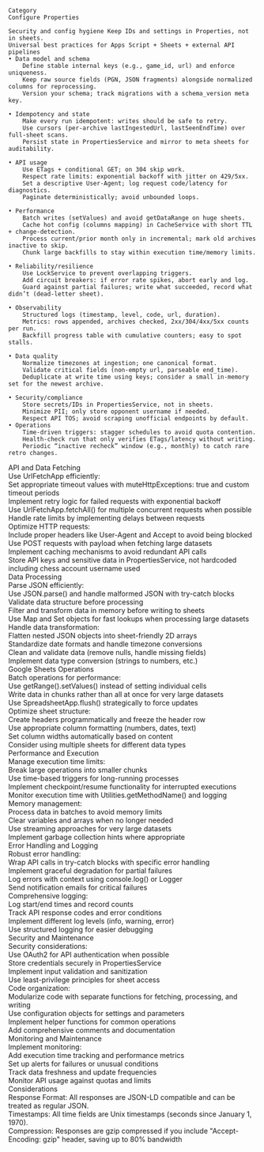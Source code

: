 	Category																									
	Configure Properties																									
																										
	Security and config hygiene	Keep IDs and settings in Properties, not in sheets.																								
	Universal best practices for Apps Script + Sheets + external API pipelines																									
	• Data model and schema																									
		Define stable internal keys (e.g., game_id, url) and enforce uniqueness.																								
		Keep raw source fields (PGN, JSON fragments) alongside normalized columns for reprocessing.																								
		Version your schema; track migrations with a schema_version meta key.																								
																										
	• Idempotency and state																									
		Make every run idempotent: writes should be safe to retry.																								
		Use cursors (per-archive lastIngestedUrl, lastSeenEndTime) over full-sheet scans.																								
		Persist state in PropertiesService and mirror to meta sheets for auditability.																								
																										
	• API usage																									
		Use ETags + conditional GET; on 304 skip work.																								
		Respect rate limits: exponential backoff with jitter on 429/5xx.																								
		Set a descriptive User-Agent; log request code/latency for diagnostics.																								
		Paginate deterministically; avoid unbounded loops.																								
																										
	• Performance																									
		Batch writes (setValues) and avoid getDataRange on huge sheets.																								
		Cache hot config (columns mapping) in CacheService with short TTL + change-detection.																								
		Process current/prior month only in incremental; mark old archives inactive to skip.																								
		Chunk large backfills to stay within execution time/memory limits.																								
																										
	• Reliability/resilience																									
		Use LockService to prevent overlapping triggers.																								
		Add circuit breakers: if error rate spikes, abort early and log.																								
		Guard against partial failures; write what succeeded, record what didn’t (dead-letter sheet).																								
																										
	• Observability																									
		Structured logs (timestamp, level, code, url, duration).																								
		Metrics: rows appended, archives checked, 2xx/304/4xx/5xx counts per run.																								
		Backfill progress table with cumulative counters; easy to spot stalls.																								
																										
	• Data quality																									
		Normalize timezones at ingestion; one canonical format.																								
		Validate critical fields (non-empty url, parseable end_time).																								
		Deduplicate at write time using keys; consider a small in-memory set for the newest archive.																								
																										
	• Security/compliance																									
		Store secrets/IDs in PropertiesService, not in sheets.																								
		Minimize PII; only store opponent username if needed.																								
		Respect API TOS; avoid scraping unofficial endpoints by default.																								
	• Operations																									
		Time-driven triggers: stagger schedules to avoid quota contention.																								
		Health-check run that only verifies ETags/latency without writing.																								
		Periodic “inactive recheck” window (e.g., monthly) to catch rare retro changes.																								
																										
																										
																										
																										
																										
																										
																										
																										
																										
																										
																										
																										
																										
																										
																										
																										
																										
API and Data Fetching																										
	Use UrlFetchApp efficiently:																									
		Set appropriate timeout values with muteHttpExceptions: true and custom timeout periods																								
		Implement retry logic for failed requests with exponential backoff																								
		Use UrlFetchApp.fetchAll() for multiple concurrent requests when possible																								
		Handle rate limits by implementing delays between requests																								
	Optimize HTTP requests:																									
		Include proper headers like User-Agent and Accept to avoid being blocked																								
		Use POST requests with payload when fetching large datasets																								
		Implement caching mechanisms to avoid redundant API calls																								
		Store API keys and sensitive data in PropertiesService, not hardcoded including chess account username used																								
Data Processing																										
	Parse JSON efficiently:																									
		Use JSON.parse() and handle malformed JSON with try-catch blocks																								
		Validate data structure before processing																								
		Filter and transform data in memory before writing to sheets																								
		Use Map and Set objects for fast lookups when processing large datasets																								
	Handle data transformation:																									
		Flatten nested JSON objects into sheet-friendly 2D arrays																								
		Standardize date formats and handle timezone conversions																								
		Clean and validate data (remove nulls, handle missing fields)																								
		Implement data type conversion (strings to numbers, etc.)																								
Google Sheets Operations																										
	Batch operations for performance:																									
		Use getRange().setValues() instead of setting individual cells																								
		Write data in chunks rather than all at once for very large datasets																								
		Use SpreadsheetApp.flush() strategically to force updates																								
	Optimize sheet structure:																									
		Create headers programmatically and freeze the header row																								
		Use appropriate column formatting (numbers, dates, text)																								
		Set column widths automatically based on content																								
		Consider using multiple sheets for different data types																								
Performance and Execution																										
	Manage execution time limits:																									
		Break large operations into smaller chunks																								
		Use time-based triggers for long-running processes																								
		Implement checkpoint/resume functionality for interrupted executions																								
		Monitor execution time with Utilities.getMethodName() and logging																								
	Memory management:																									
		Process data in batches to avoid memory limits																								
		Clear variables and arrays when no longer needed																								
		Use streaming approaches for very large datasets																								
		Implement garbage collection hints where appropriate																								
Error Handling and Logging																										
	Robust error handling:																									
		Wrap API calls in try-catch blocks with specific error handling																								
		Implement graceful degradation for partial failures																								
		Log errors with context using console.log() or Logger																								
		Send notification emails for critical failures																								
	Comprehensive logging:																									
		Log start/end times and record counts																								
		Track API response codes and error conditions																								
		Implement different log levels (info, warning, error)																								
		Use structured logging for easier debugging																								
Security and Maintenance																										
	Security considerations:																									
		Use OAuth2 for API authentication when possible																								
		Store credentials securely in PropertiesService																								
		Implement input validation and sanitization																								
		Use least-privilege principles for sheet access																								
	Code organization:																									
		Modularize code with separate functions for fetching, processing, and writing																								
		Use configuration objects for settings and parameters																								
		Implement helper functions for common operations																								
		Add comprehensive comments and documentation																								
Monitoring and Maintenance																										
	Implement monitoring:																									
		Add execution time tracking and performance metrics																								
		Set up alerts for failures or unusual conditions																								
		Track data freshness and update frequencies																								
		Monitor API usage against quotas and limits																								
	Considerations																									
		Response Format: All responses are JSON-LD compatible and can be treated as regular JSON.																								
		Timestamps: All time fields are Unix timestamps (seconds since January 1, 1970).																								
		Compression: Responses are gzip compressed if you include "Accept-Encoding: gzip" header, saving up to 80% bandwidth																								
